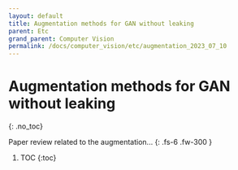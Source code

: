 ```yaml
---
layout: default
title: Augmentation methods for GAN without leaking
parent: Etc
grand_parent: Computer Vision
permalink: /docs/computer_vision/etc/augmentation_2023_07_10
---
```


# Augmentation methods for GAN without leaking
{: .no_toc}

Paper review related to the augmentation...
{: .fs-6 .fw-300 }
1. TOC
{:toc}

<!-- https://www.casualganpapers.com/limited-data-stylegan-training-differentiable-augmentations/StyleGAN-2-Ada-explained.html -->